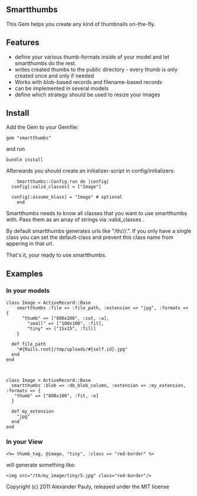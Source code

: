 ## Smartthumbs

This Gem helps you create any kind of thumbnails on-the-fly.

## Features
* define your various thumb-formats inside of your model and let smartthumbs do the rest.
* writes created thumbs to the public directory - every thumb is only created once and only if needed
* Works with blob-based records and filename-based records
* can be implemented in several models
* define which strategy should be used to resize your images

## Install
Add the Gem to your Gemfile:

    gem "smartthumbs"

and run 

    bundle install


Afterwards you should create an initializer-script in config/initializers:

		Smartthumbs::Config.run do |config|
      config[:valid_classes] = ["Image"]
      
      config[:assume_klass] = "Image" # optional
		end

Smartthumbs needs to know all classes that you want to use smartthumbs with.
Pass them as an array of strings via :valid_classes .

By default smartthumbs generates urls like "/th/<klass-name>/<format>/<record-id>.<extension>". If you only have a single class you can set the default-class and prevent this class name from appering in that url. 

That's it, your ready to use smartthumbs.

## Examples

### In your models
	class Image < ActiveRecord::Base
		smartthumbs :file => :file_path, :extension => "jpg", :formats => {
		  "thumb" => ["800x200", :cut, :w],
			"small" => ["100x100", :fit],
			"tiny" => ["15x15", :fill]
		}

	  def file_path
	    "#{Rails.root}/tmp/uploads/#{self.id}.jpg"
	  end
	end  



	class Image < ActiveRecord::Base  
	  smartthumbs :blob => :db_blob_column, :extension => :my_extension, :formats => {
	   "thumb" => ["800x100", :fit, :e]
	  }
    
	  def my_extension
	    "jpg"
	  end
	end

### In your View

    <%= thumb_tag, @image, "tiny", :class => "red-border" %>

will generate something like:

    <img src="/th/my_image/tiny/5.jpg" class="red-border"/>


Copyright (c) 2011 Alexander Pauly, released under the MIT license

